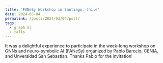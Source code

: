 ```yaml
---
title: 'FANeSy Workshop in Santiago, Chile'
date: 2024-03-04
permalink: /posts/2024/03/04/post/
tags:
  - graph ml
  - talks
---
```


It was a delightful experience to participate in the week-long workshop on GNNs and neuro-symbolic AI ([FANeSy](https://sites.google.com/view/fanesy-2024/main)) organized by Pablo Barcelo, CENIA, and Unversidad San Sebastian. Thanks Pablo for the invitation!
